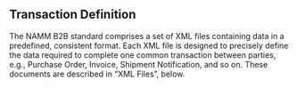 ## Transaction Definition
  The NAMM B2B standard comprises a set of XML files containing data in a predefined, consistent format.
  Each XML file is designed to precisely define the data required to complete one common transaction between parties, e.g., Purchase Order, Invoice, Shipment Notification, and so on.
  These documents are described in &ldquo;XML Files&rdquo;, below.
